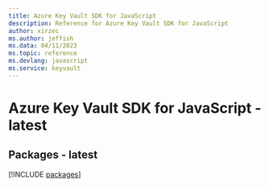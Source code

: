 ```yaml
---
title: Azure Key Vault SDK for JavaScript
description: Reference for Azure Key Vault SDK for JavaScript
author: xirzec
ms.author: jeffish
ms.data: 04/11/2023
ms.topic: reference
ms.devlang: javascript
ms.service: keyvault
---
```

# Azure Key Vault SDK for JavaScript - latest
## Packages - latest
[!INCLUDE [packages](key-vault-index.md)]